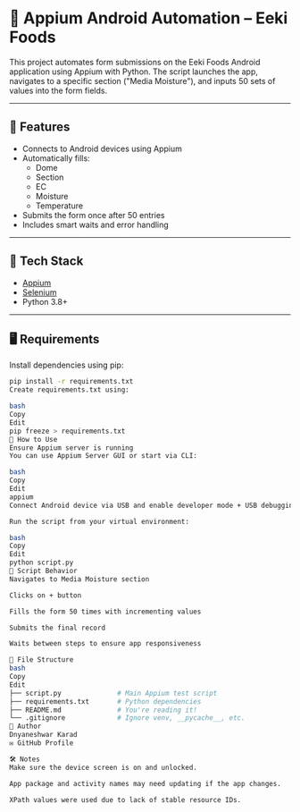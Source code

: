 # 📱 Appium Android Automation – Eeki Foods

This project automates form submissions on the Eeki Foods Android application using Appium with Python. The script launches the app, navigates to a specific section ("Media Moisture"), and inputs 50 sets of values into the form fields.

---

## 🚀 Features

- Connects to Android devices using Appium
- Automatically fills:
  - Dome
  - Section
  - EC
  - Moisture
  - Temperature
- Submits the form once after 50 entries
- Includes smart waits and error handling

---

## 🧰 Tech Stack

- [Appium](https://appium.io/)
- [Selenium](https://www.selenium.dev/)
- Python 3.8+

---

## 🖥️ Requirements

Install dependencies using pip:

```bash
pip install -r requirements.txt
Create requirements.txt using:

bash
Copy
Edit
pip freeze > requirements.txt
📲 How to Use
Ensure Appium server is running
You can use Appium Server GUI or start via CLI:

bash
Copy
Edit
appium
Connect Android device via USB and enable developer mode + USB debugging.

Run the script from your virtual environment:

bash
Copy
Edit
python script.py
🧪 Script Behavior
Navigates to Media Moisture section

Clicks on + button

Fills the form 50 times with incrementing values

Submits the final record

Waits between steps to ensure app responsiveness

📂 File Structure
bash
Copy
Edit
├── script.py              # Main Appium test script
├── requirements.txt       # Python dependencies
├── README.md              # You're reading it!
└── .gitignore             # Ignore venv, __pycache__, etc.
📝 Author
Dnyaneshwar Karad
✉️ GitHub Profile

🛠️ Notes
Make sure the device screen is on and unlocked.

App package and activity names may need updating if the app changes.

XPath values were used due to lack of stable resource IDs.

